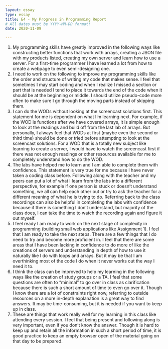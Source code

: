 ```yaml
---
layout: essay
type: essay
title: E4 - My Progress in Programming Report
# All dates must be YYYY-MM-DD format!
date: 2020-11-09

---
```


1.	My programming skills have greatly improved in the following ways like constructing better functions that work with arrays, creating a JSON file with my products listed, creating my own server and learn how to use a server. For a first-time programmer I have learned a lot from how to create a webpage to even semi-designing one.
2.	I need to work on the following to improve my programming skills like the order and structure of writing my code that makes sense. I feel that sometimes I may start coding and when I realize I missed a section or part that is needed I tend to place it towards the end of the code when it should be at the beginning or middle. I should utilize pseudo-code more often to make sure I go through the moving parts instead of skipping them.
3.	I can do the WODs without looking at the screencast solutions first. This statement for me is dependent on what I’m learning next. For example, if the WOD is functions after we have covered arrays, it is simple enough to look at the readings and build off from the last lab of arrays. But personally, I always feel that WODs at first (maybe even the second or third time) should be done or tried before attempting to look at the screencast solutions. For a WOD that is a totally new subject like learning to create a server, I would have to watch the screencast first if there was not enough readings or other resources available for me to completely understand how to do the WOD.
4.	The labs have helped me to learn and I am able to complete them with confidence. This statement is very true for me because I have never taken a coding class before. Following along with the teacher and my peers can put a lot of what I learn from the labs into a different perspective, for example if one person is stuck or doesn’t understand something, we all can help each other out or try to ask the teacher for a different meaning of what he is trying to do. Referring back to the class recordings can also be helpful in completing the labs with confidence because if there is something I don’t understand, but majority of the class does, I can take the time to watch the recording again and figure it out myself.
5.	I feel ready I am ready to work on the next stage of complexity in programming (building small web applications like Assignment 1). I feel that I am ready to take the next steps. There are a few things that I do need to try and become more proficient in. I feel that there are some areas that I have been lacking in confidence to do more of like the creations of servers and understanding in depth of how to use it naturally like I do with loops and arrays. But it may be that I am overthinking most of the code I do when it never works out the way I need it to.
6.	I think the class can be improved to help my learning in the following ways like the creation of study groups or a TA. I feel that some questions are often to “minimal” to go over in class as clarification because there is such a short amount of time to even go over it. Though I know there are a lot of constraints right now, referring to outside resources on a more in-depth explanation is a great way to find answers. It may be time-consuming, but it is needed if you want to keep up in class.
7.	These are things that work really well for my learning in this class like attending every session. I feel that being present and following along is very important, even if you don’t know the answer. Though it is hard to keep up and retain all the information in such a short period of time, it is good practice to keep an empty browser open of the material going on that day to be prepared.

